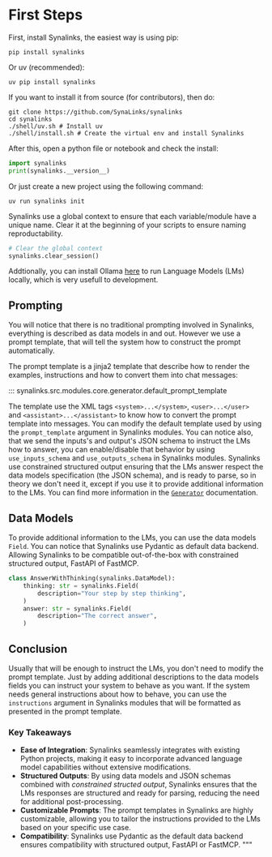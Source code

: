 # First Steps

First, install Synalinks, the easiest way is using pip:

```shell
pip install synalinks
```

Or uv (recommended):

```shell
uv pip install synalinks
```

If you want to install it from source (for contributors), then do:

```shell
git clone https://github.com/SynaLinks/synalinks
cd synalinks
./shell/uv.sh # Install uv
./shell/install.sh # Create the virtual env and install Synalinks
```

After this, open a python file or notebook and check the install:

```python
import synalinks
print(synalinks.__version__)
```

Or just create a new project using the following command:

```shell
uv run synalinks init
```

Synalinks use a global context to ensure that each variable/module
have a unique name. Clear it at the beginning of your scripts to 
ensure naming reproductability.

```python
# Clear the global context
synalinks.clear_session()
```

Addtionally, you can install Ollama [here](https://ollama.com/) to run
Language Models (LMs) locally, which is very usefull to development.

## Prompting

You will notice that there is no traditional prompting involved in 
Synalinks, everything is described as data models in and out.
However we use a prompt template, that will tell the system how to 
construct the prompt automatically.

The prompt template is a jinja2 template that describe how to render 
the examples, instructions and how to convert them into chat messages:

::: synalinks.src.modules.core.generator.default_prompt_template

The template use the XML tags `<system>...</system>`, `<user>...</user>` and
`<assistant>...</assistant>` to know how to convert the prompt template 
into messages. You can modify the default template used by using the 
`prompt_template` argument in Synalinks modules. You can notice also, 
that we send the inputs's and output's JSON schema to instruct the LMs
how to answer, you can enable/disable that behavior by using `use_inputs_schema`
and `use_outputs_schema` in Synalinks modules. Synalinks use constrained
structured output ensuring that the LMs answer respect the data models
specification (the JSON schema), and is ready to parse, so in theory
we don't need it, except if you use it to provide additional information
to the LMs. You can find more information in the 
[`Generator`](https://synalinks.github.io/synalinks/Synalinks%20API/Modules%20API/Core%20Modules/Generator%20module/) documentation.

## Data Models

To provide additional information to the LMs, you can use the data models
`Field`. You can notice that Synalinks use Pydantic as default data backend.
Allowing Synalinks to be compatible out-of-the-box with constrained structured output, FastAPI of FastMCP.

```python
class AnswerWithThinking(synalinks.DataModel):
    thinking: str = synalinks.Field(
        description="Your step by step thinking",
    )
    answer: str = synalinks.Field(
        description="The correct answer",
    )
```

## Conclusion
        
Usually that will be enough to instruct the LMs, you don't need to modify
the prompt template. Just by adding additional descriptions to the data
models fields you can instruct your system to behave as you want. 
If the system needs general instructions about how to behave, you can 
use the `instructions` argument in Synalinks modules that will be formatted as 
presented in the prompt template.

### Key Takeaways

- **Ease of Integration**: Synalinks seamlessly integrates with existing
    Python projects, making it easy to incorporate advanced language 
    model capabilities without extensive modifications.
- **Structured Outputs**: By using data models and JSON schemas combined with
    *constrained structed output*, Synalinks ensures that the LMs responses are structured and ready for parsing, reducing the need for additional post-processing.
- **Customizable Prompts**: The prompt templates in Synalinks are highly
    customizable, allowing you to tailor the instructions provided to
    the LMs based on your specific use case. 
- **Compatibility**: Synalinks use Pydantic as the default data backend
    ensures compatibility with structured output, FastAPI or FastMCP.
"""